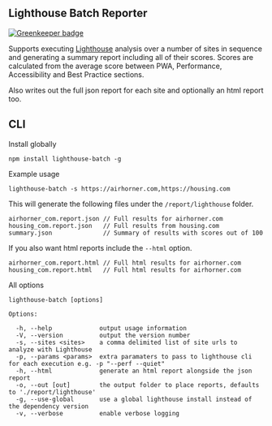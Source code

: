 ## Lighthouse Batch Reporter

[![Greenkeeper badge](https://badges.greenkeeper.io/mikestead/lighthouse-batch.svg)](https://greenkeeper.io/)

Supports executing [Lighthouse](https://developers.google.com/web/tools/lighthouse) analysis over a number of sites in sequence and
generating a summary report including all of their scores. Scores are calculated from the
average score between PWA, Performance, Accessibility and Best Practice sections.

Also writes out the full json report for each site and optionally an html report too.

## CLI

Install globally

    npm install lighthouse-batch -g

Example usage

    lighthouse-batch -s https://airhorner.com,https://housing.com

This will generate the following files under the `/report/lighthouse` folder.

    airhorner_com.report.json // Full results for airhorner.com
    housing_com.report.json   // Full results from housing.com
    summary.json              // Summary of results with scores out of 100  

If you also want html reports include the `--html` option.

    airhorner_com.report.html // Full html results for airhorner.com
    housing_com.report.html   // Full html results for airhorner.com

All options

    lighthouse-batch [options]

    Options:

      -h, --help             output usage information
      -V, --version          output the version number
      -s, --sites <sites>    a comma delimited list of site urls to analyze with Lighthouse
      -p, --params <params>  extra paramaters to pass to lighthouse cli for each execution e.g. -p "--perf --quiet"
      -h, --html             generate an html report alongside the json report
      -o, --out [out]        the output folder to place reports, defaults to './report/lighthouse'
      -g, --use-global       use a global lighthouse install instead of the dependency version
      -v, --verbose          enable verbose logging
